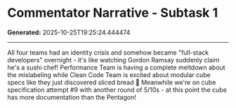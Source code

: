 # Commentator Narrative - Subtask 1

**Generated:** 2025-10-25T19:25:24.444474

---

All four teams had an identity crisis and somehow became "full-stack developers" overnight - it's like watching Gordon Ramsay suddenly claim he's a sushi chef! Performance Team is having a complete meltdown about the mislabeling while Clean Code Team is excited about modular cube specs like they just discovered sliced bread 🤯 Meanwhile we're on cube specification attempt #9 with another round of 5/10s - at this point the cube has more documentation than the Pentagon!